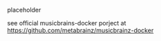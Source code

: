 placeholder

see official musicbrains-docker porject at https://github.com/metabrainz/musicbrainz-docker
